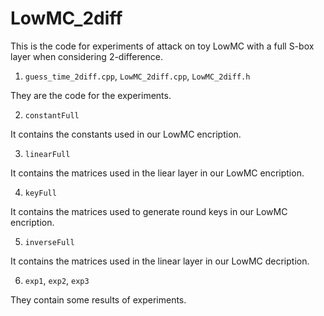 # LowMC_2diff

This is the code for experiments of attack on toy LowMC with a full S-box layer when considering 2-difference.

1. `guess_time_2diff.cpp`, `LowMC_2diff.cpp`, `LowMC_2diff.h`

They are the code for the experiments.


2. `constantFull`

It contains the constants used in our LowMC encription.


3. `linearFull`

It contains the matrices used in the liear layer in our LowMC encription.


4. `keyFull`

It contains the matrices used to generate round keys in our LowMC encription.


5. `inverseFull`

It contains the matrices used in the linear layer in our LowMC decription.

6. `exp1`, `exp2`, `exp3`

They contain some results of experiments. 
